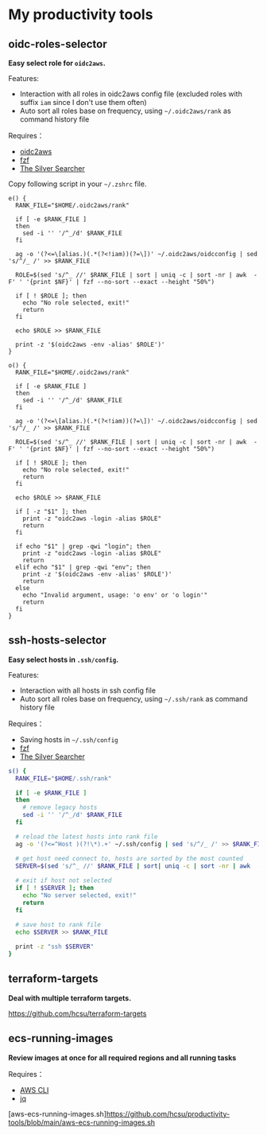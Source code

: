 # My productivity tools

## oidc-roles-selector

**Easy select role for `oidc2aws`.**

Features:
* Interaction with all roles in oidc2aws config file (excluded roles with suffix `iam` since I don't use them often)
* Auto sort all roles base on frequency, using `~/.oidc2aws/rank` as command history file

Requires：
* [oidc2aws](https://github.com/theplant/oidc2aws)
* [fzf](https://github.com/junegunn/fzf)
* [The Silver Searcher](https://github.com/ggreer/the_silver_searcher)

Copy following script in your `~/.zshrc` file.

```shell
e() {
  RANK_FILE="$HOME/.oidc2aws/rank"

  if [ -e $RANK_FILE ]
  then
    sed -i '' '/^_/d' $RANK_FILE
  fi
  
  ag -o '(?<=\[alias.)(.*(?<!iam))(?=\])' ~/.oidc2aws/oidcconfig | sed 's/^/_ /' >> $RANK_FILE

  ROLE=$(sed 's/^_ //' $RANK_FILE | sort | uniq -c | sort -nr | awk  -F' ' '{print $NF}' | fzf --no-sort --exact --height "50%")

  if [ ! $ROLE ]; then
    echo "No role selected, exit!"
    return
  fi

  echo $ROLE >> $RANK_FILE
  
  print -z '$(oidc2aws -env -alias' $ROLE')'
}

o() {
  RANK_FILE="$HOME/.oidc2aws/rank"
  
  if [ -e $RANK_FILE ]
  then
    sed -i '' '/^_/d' $RANK_FILE
  fi

  ag -o '(?<=\[alias.)(.*(?<!iam))(?=\])' ~/.oidc2aws/oidcconfig | sed 's/^/_ /' >> $RANK_FILE
  
  ROLE=$(sed 's/^_ //' $RANK_FILE | sort | uniq -c | sort -nr | awk  -F' ' '{print $NF}' | fzf --no-sort --exact --height "50%")

  if [ ! $ROLE ]; then
    echo "No role selected, exit!"
    return
  fi

  echo $ROLE >> $RANK_FILE
  
  if [ -z "$1" ]; then
    print -z "oidc2aws -login -alias $ROLE"
    return
  fi

  if echo "$1" | grep -qwi "login"; then
    print -z "oidc2aws -login -alias $ROLE"
    return
  elif echo "$1" | grep -qwi "env"; then
    print -z '$(oidc2aws -env -alias' $ROLE')'
    return
  else 
    echo "Invalid argument, usage: 'o env' or 'o login'"
    return
  fi
}
```

## ssh-hosts-selector

**Easy select hosts in `.ssh/config`.**

Features:
* Interaction with all hosts in ssh config file
* Auto sort all roles base on frequency, using `~/.ssh/rank` as command history file

Requires：
* Saving hosts in `~/.ssh/config`
* [fzf](https://github.com/junegunn/fzf)
* [The Silver Searcher](https://github.com/ggreer/the_silver_searcher)

```bash
s() {
  RANK_FILE="$HOME/.ssh/rank"

  if [ -e $RANK_FILE ]
  then
    # remove legacy hosts
    sed -i '' '/^_/d' $RANK_FILE 
  fi

  # reload the latest hosts into rank file
  ag -o '(?<=^Host )(?!\*).+' ~/.ssh/config | sed 's/^/_ /' >> $RANK_FILE

  # get host need connect to, hosts are sorted by the most counted
  SERVER=$(sed 's/^_ //' $RANK_FILE | sort| uniq -c | sort -nr | awk  -F' ' '{print $NF}' | fzf --no-sort --exact --height "50%")
  
  # exit if host not selected
  if [ ! $SERVER ]; then
    echo "No server selected, exit!"
    return
  fi

  # save host to rank file
  echo $SERVER >> $RANK_FILE
  
  print -z "ssh $SERVER"
}
```

## terraform-targets

**Deal with multiple terraform targets.**

https://github.com/hcsu/terraform-targets

## ecs-running-images

**Review images at once for all required regions and all running tasks**

Requires：
* [AWS CLI](https://aws.amazon.com/cli/)
* [jq](https://github.com/stedolan/jq)

[aws-ecs-running-images.sh]https://github.com/hcsu/productivity-tools/blob/main/aws-ecs-running-images.sh
